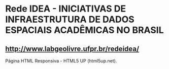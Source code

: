 # Rede IDEA - INICIATIVAS DE INFRAESTRUTURA DE DADOS ESPACIAIS ACADÊMICAS NO BRASIL

## http://www.labgeolivre.ufpr.br/redeidea/

Página HTML Responsiva - HTML5 UP (html5up.net).

